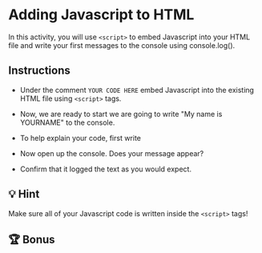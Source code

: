 # Adding Javascript to HTML 

In this activity, you will use `<script>` to embed Javascript into your HTML file and write your first messages to the console using console.log().

## Instructions

* Under the comment `YOUR CODE HERE` embed Javascript into the existing HTML file using  `<script>` tags.

* Now, we are ready to start  we are going to write "My name is YOURNAME" to the console.

* To help explain your code, first write 

* Now open up the console. Does your message appear? 

* Confirm that it logged the text as you would expect.

## 💡 Hint

Make sure all of your Javascript code is written inside the `<script>` tags! 

## 🏆 Bonus